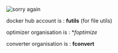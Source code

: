 ![sorry again](https://s3.eu-west-3.amazonaws.com/juke-github/Scan+2018-08-10+23.45.09.jpg)

docker hub account is : **futils**
(for file utils)

optimizer organisation is : **foptimize*

converter organisation is : **fconvert**
